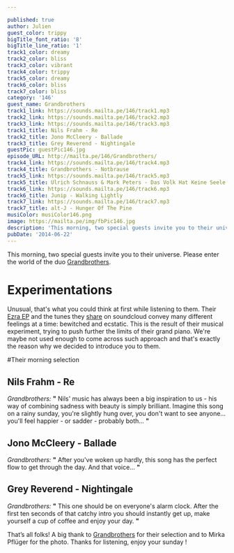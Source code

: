 ```yaml
---

published: true
author: Julien
guest_color: trippy
bigTitle_font_ratio: '8'
bigTitle_line_ratio: '1'
track1_color: dreamy
track2_color: bliss
track3_color: vibrant
track4_color: trippy
track5_color: dreamy
track6_color: bliss
track7_color: bliss
category: '146'
guest_name: Grandbrothers
track1_link: https://sounds.mailta.pe/146/track1.mp3
track2_link: https://sounds.mailta.pe/146/track2.mp3
track3_link: https://sounds.mailta.pe/146/track3.mp3
track1_title: Nils Frahm - Re
track2_title: Jono McCleery - Ballade
track3_title: Grey Reverend - Nightingale
guestPic: guestPic146.jpg
episode_URL: http://mailta.pe/146/Grandbrothers/
track4_link: https://sounds.mailta.pe/146/track4.mp3
track4_title: Grandbrothers - Notbrause
track5_link: https://sounds.mailta.pe/146/track5.mp3
track5_title: Ulrich Schnauss & Mark Peters - Das Volk Hat Keine Seele
track6_link: https://sounds.mailta.pe/146/track6.mp3
track6_title: Junip - Walking Lightly
track7_link: https://sounds.mailta.pe/146/track7.mp3
track7_title: alt-J - Hunger Of The Pine
musiColor: musiColor146.png
image: https://mailta.pe/img/fbPic146.jpg
description: 'This morning, two special guests invite you to their universe. Please enter the world of the duo Grandbrothers. '
pubDate: '2014-06-22'
---
```



This morning, two special guests invite you to their universe. Please enter the world of the duo [Grandbrothers](https://soundcloud.com/grandbrothers "Grandbrothers Soundcloud").

# Experimentations

Unusual, that's what you could think at first while listening to them. Their [Ezra EP](http://grandbrothers.de/ "Grandbrothers Bandcamp") and the tunes they [share](https://soundcloud.com/grandbrothers "Grandbrothers Soundcloud") on soundcloud convey many different feelings at a time: bewitched and ecstatic. This is the result of their musical experiment, trying to push further the limits of their grand piano. We're maybe not used enough to come across such approach and that's exactly the reason why we decided to introduce you to them.

#Their morning selection

## Nils Frahm - Re
_Grandbrothers:_ **"** Nils' music has always been a big inspiration to us - his way of combining sadness with beauty is simply brilliant. Imagine this song on a rainy sunday, you're slightly hung over, you don't want to see anyone... you'll feel happier - or sadder - probably both... **"** 

## Jono McCleery - Ballade
_Grandbrothers:_ **"** After you've woken up hardly, this song has the perfect flow to get through the day. And that voice... **"** 

## Grey Reverend - Nightingale
_Grandbrothers:_ **"** This one should be on everyone's alarm clock. After the first ten seconds of that catchy intro you should instantly get up, make yourself a cup of coffee and enjoy your day. **"** 


That’s all folks! A big thank to [Grandbrothers](https://www.facebook.com/grandbrothers "Grandbrothers Facebook") for their selection and to Mirka Pflüger for the photo. Thanks for listening, enjoy your sunday !
